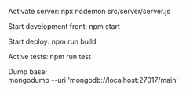 Activate server:
npx nodemon src/server/server.js

Start development front:
npm start

Start deploy:
npm run build

Active tests:
npm run test

Dump base:<br>
mongodump --uri 'mongodb://localhost:27017/main'


